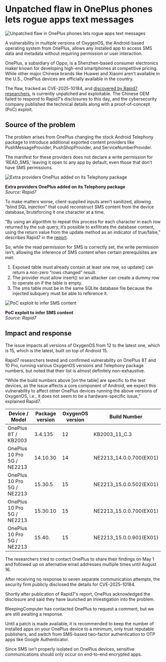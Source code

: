 # Unpatched flaw in OnePlus phones lets rogue apps text messages

![Unpatched flaw in OnePlus phones lets rogue apps text messages](https://www.bleepstatic.com/content/hl-images/2025/09/24/OnePlus.png)

A vulnerability in multiple versions of OxygenOS, the Android-based operating system from OnePlus, allows any installed app to access SMS data and metadata without requiring permission or user interaction.

OnePlus, a subsidiary of Oppo, is a Shenzhen-based consumer electronics maker known for developing high-end smartphones at competitive pricing. While other major Chinese brands like Huawei and Xiaomi aren’t available in the U.S., OnePlus devices are officially available in the country.

The flaw, tracked as CVE-2025-10184, and [discovered by Rapid7 researchers](https://www.rapid7.com/blog/post/cve-2025-10184-oneplus-oxygenos-telephony-provider-permission-bypass-not-fixed/), is currently unpatched and exploitable. The Chinese OEM failed to respond to Rapid7’s disclosures to this day, and the cybersecurity company published the technical details along with a proof-of-concept (PoC) exploit.

## Source of the problem

The problem arises from OnePlus changing the stock Android Telephony package to introduce additional exported content providers like PushMessageProvider, PushShopProvider, and ServiceNumberProvider.

The manifest for these providers does not declare a write permission for ‘READ\_SMS,’ leaving it open to any app by default, even those that don’t have SMS permissions.

![Extra providers OnePlus added on its Telephony package](https://www.bleepstatic.com/images/news/u/1220909/2025/September/providers.jpg)

**Extra providers OnePlus added on its Telephony package**  
_Source: Rapid7_

To make matters worse, client-supplied inputs aren’t sanitized, allowing “blind SQL injection” that could reconstruct SMS content from the device database, bruteforcing it one character at a time.

“By using an algorithm to repeat this process for each character in each row returned by the sub query, it’s possible to exfiltrate the database content, using the return value from the update method as an indicator of true/false,” describes Rapid7 in the [report](http://www.rapid7.com/blog/post/cve-2025-10184-oneplus-oxygenos-telephony-provider-permission-bypass-not-fixed/).

So, while the read permission for SMS is correctly set, the write permission isn’t, allowing the inference of SMS content when certain prerequisites are met: 

1. Exposed table must already contain at least one row, so update() can return a non-zero “rows changed” result.
2. The provider must allow insert() so an attacker can create a dummy row to operate on if the table is empty.
3. The sms table must be in the same SQLite database file because the injected subquery must be able to reference it.

![PoC exploit to infer SMS content](https://www.bleepstatic.com/images/news/u/1220909/2025/September/poc.jpg)

**PoC exploit to infer SMS content**  
_Source: Rapid7_

## Impact and response

The issue impacts all versions of OxygenOS from 12 to the latest one, which is 15, which is the latest, built on top of Android 15.

Rapid7 researchers tested and confirmed vulnerability on OnePlus 8T and 10 Pro, running various OxygenOS versions and Telephony package numbers, but noted that their list is almost definitely non-exhaustive.

“While the build numbers above \[on the table\] are specific to the test devices, as the issue affects a core component of Android, we expect this vulnerability to affect other OnePlus devices running the above versions of OxygenOS, i.e., it does not seem to be a hardware-specific issue,” explained Rapid7.

| **Device / Model**         | **Package version** | **OxygenOS version** | **Build Number**         |
| -------------------------- | ------------------- | -------------------- | ------------------------ |
| OnePlus 8T / KB2003        | 3.4.135             | 12                   | KB2003\_11\_C.3          |
| OnePlus 10 Pro 5G / NE2213 | 14.10.30            | 14                   | NE2213\_14.0.0.700(EX01) |
| OnePlus 10 Pro 5G / NE2213 | 15.30.5             | 15                   | NE2213\_15.0.0.502(EX01) |
| OnePlus 10 Pro 5G / NE2213 | 15.30.10            | 15                   | NE2213\_15.0.0.700(EX01) |
| OnePlus 10 Pro 5G / NE2213 | 15.40.              | 15                   | NE2213\_15.0.0.901(EX01) |

The researchers tried to contact OnePlus to share their findings on May 1 and followed up on alternative email addresses multiple times until August 16.

After receiving no response to seven separate communication attempts, the security firm publicly disclosed the details for CVE-2025-10184.

Shortly after publication of Rapid7's report, OnePlus acknowledged the disclosure and said they have launched an investigation into the problem.

BleepingComputer has contacted OnePlus to request a comment, but we are still awaiting a response.

Until a patch is made available, it is recommended to keep the number of installed apps on your OnePlus device to a minimum, only trust reputable publishers, and switch from SMS-based two-factor authentication to OTP apps like Google Authenticator.

Since SMS isn’t properly isolated on OnePlus devices, sensitive communications should only occur on end-to-end encrypted apps.